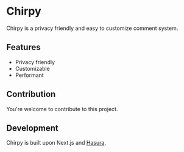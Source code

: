 # Chirpy

Chirpy is a privacy friendly and easy to customize comment system.

## Features

- Privacy friendly
- Customizable
- Performant

## Contribution

You're welcome to contribute to this project.

## Development

Chirpy is built upon Next.js and [Hasura](https://github.com/hasura/graphql-engine).
